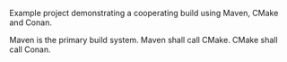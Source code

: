 Example project demonstrating a cooperating build using Maven, CMake and Conan.

Maven is the primary build system.
Maven shall call CMake.
CMake shall call Conan.